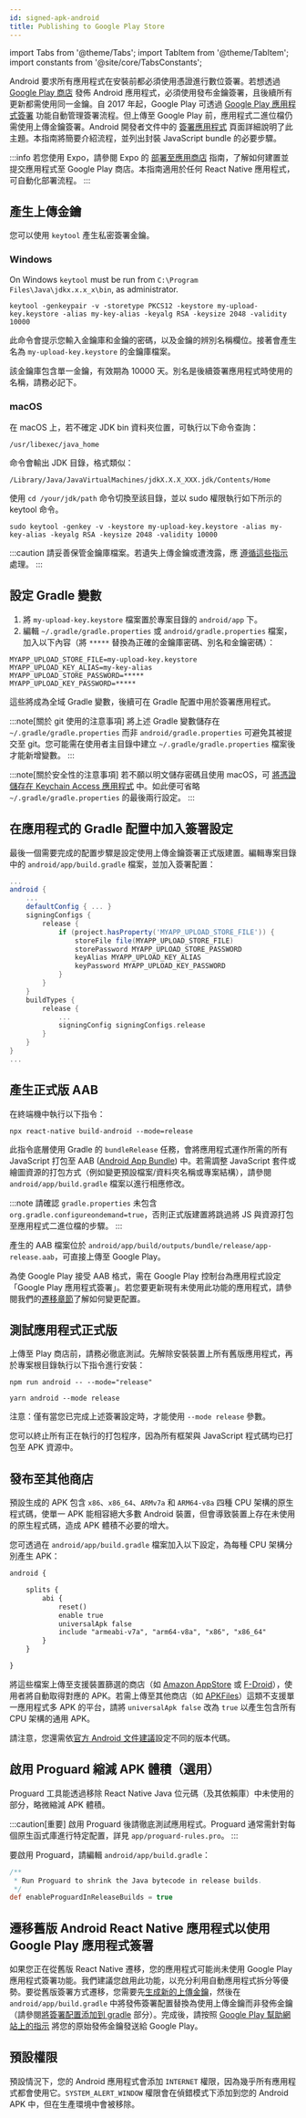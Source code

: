 ```yaml
---
id: signed-apk-android
title: Publishing to Google Play Store
---
```


import Tabs from '@theme/Tabs'; import TabItem from '@theme/TabItem'; import constants from '@site/core/TabsConstants';

Android 要求所有應用程式在安裝前都必須使用憑證進行數位簽署。若想透過 [Google Play 商店](https://play.google.com/store) 發佈 Android 應用程式，必須使用發布金鑰簽署，且後續所有更新都需使用同一金鑰。自 2017 年起，Google Play 可透過 [Google Play 應用程式簽署](https://developer.android.com/studio/publish/app-signing#app-signing-google-play) 功能自動管理簽署流程。但上傳至 Google Play 前，應用程式二進位檔仍需使用上傳金鑰簽署。Android 開發者文件中的 [簽署應用程式](https://developer.android.com/tools/publishing/app-signing.html) 頁面詳細說明了此主題。本指南將簡要介紹流程，並列出封裝 JavaScript bundle 的必要步驟。

:::info
若您使用 Expo，請參閱 Expo 的 [部署至應用商店](https://docs.expo.dev/distribution/app-stores/) 指南，了解如何建置並提交應用程式至 Google Play 商店。本指南適用於任何 React Native 應用程式，可自動化部署流程。
:::

## 產生上傳金鑰

您可以使用 `keytool` 產生私密簽署金鑰。

### Windows

On Windows `keytool` must be run from `C:\Program Files\Java\jdkx.x.x_x\bin`, as administrator.

```shell
keytool -genkeypair -v -storetype PKCS12 -keystore my-upload-key.keystore -alias my-key-alias -keyalg RSA -keysize 2048 -validity 10000
```

此命令會提示您輸入金鑰庫和金鑰的密碼，以及金鑰的辨別名稱欄位。接著會產生名為 `my-upload-key.keystore` 的金鑰庫檔案。

該金鑰庫包含單一金鑰，有效期為 10000 天。別名是後續簽署應用程式時使用的名稱，請務必記下。

### macOS

在 macOS 上，若不確定 JDK bin 資料夾位置，可執行以下命令查詢：

```shell
/usr/libexec/java_home
```

命令會輸出 JDK 目錄，格式類似：

```shell
/Library/Java/JavaVirtualMachines/jdkX.X.X_XXX.jdk/Contents/Home
```

使用 `cd /your/jdk/path` 命令切換至該目錄，並以 sudo 權限執行如下所示的 keytool 命令。

```shell
sudo keytool -genkey -v -keystore my-upload-key.keystore -alias my-key-alias -keyalg RSA -keysize 2048 -validity 10000
```

:::caution
請妥善保管金鑰庫檔案。若遺失上傳金鑰或遭洩露，應 [遵循這些指示](https://support.google.com/googleplay/android-developer/answer/7384423#reset) 處理。
:::

## 設定 Gradle 變數

1. 將 `my-upload-key.keystore` 檔案置於專案目錄的 `android/app` 下。
2. 編輯 `~/.gradle/gradle.properties` 或 `android/gradle.properties` 檔案，加入以下內容（將 `*****` 替換為正確的金鑰庫密碼、別名和金鑰密碼）：

```
MYAPP_UPLOAD_STORE_FILE=my-upload-key.keystore
MYAPP_UPLOAD_KEY_ALIAS=my-key-alias
MYAPP_UPLOAD_STORE_PASSWORD=*****
MYAPP_UPLOAD_KEY_PASSWORD=*****
```

這些將成為全域 Gradle 變數，後續可在 Gradle 配置中用於簽署應用程式。

:::note[關於 git 使用的注意事項]
將上述 Gradle 變數儲存在 `~/.gradle/gradle.properties` 而非 `android/gradle.properties` 可避免其被提交至 git。您可能需在使用者主目錄中建立 `~/.gradle/gradle.properties` 檔案後才能新增變數。
:::

:::note[關於安全性的注意事項]
若不願以明文儲存密碼且使用 macOS，可 [將憑證儲存在 Keychain Access 應用程式](https://pilloxa.gitlab.io/posts/safer-passwords-in-gradle/) 中。如此便可省略 `~/.gradle/gradle.properties` 的最後兩行設定。
:::

## 在應用程式的 Gradle 配置中加入簽署設定

最後一個需要完成的配置步驟是設定使用上傳金鑰簽署正式版建置。編輯專案目錄中的 `android/app/build.gradle` 檔案，並加入簽署配置：

```groovy
...
android {
    ...
    defaultConfig { ... }
    signingConfigs {
        release {
            if (project.hasProperty('MYAPP_UPLOAD_STORE_FILE')) {
                storeFile file(MYAPP_UPLOAD_STORE_FILE)
                storePassword MYAPP_UPLOAD_STORE_PASSWORD
                keyAlias MYAPP_UPLOAD_KEY_ALIAS
                keyPassword MYAPP_UPLOAD_KEY_PASSWORD
            }
        }
    }
    buildTypes {
        release {
            ...
            signingConfig signingConfigs.release
        }
    }
}
...
```

## 產生正式版 AAB

在終端機中執行以下指令：

```shell
npx react-native build-android --mode=release
```

此指令底層使用 Gradle 的 `bundleRelease` 任務，會將應用程式運作所需的所有 JavaScript 打包至 AAB ([Android App Bundle](https://developer.android.com/guide/app-bundle)) 中。若需調整 JavaScript 套件或繪圖資源的打包方式（例如變更預設檔案/資料夾名稱或專案結構），請參閱 `android/app/build.gradle` 檔案以進行相應修改。

:::note
請確認 `gradle.properties` 未包含 `org.gradle.configureondemand=true`，否則正式版建置將跳過將 JS 與資源打包至應用程式二進位檔的步驟。
:::

產生的 AAB 檔案位於 `android/app/build/outputs/bundle/release/app-release.aab`，可直接上傳至 Google Play。

為使 Google Play 接受 AAB 格式，需在 Google Play 控制台為應用程式設定「Google Play 應用程式簽署」。若您要更新現有未使用此功能的應用程式，請參閱我們的[遷移章節](#migrating-old-android-react-native-apps-to-use-app-signing-by-google-play)了解如何變更配置。

## 測試應用程式正式版

上傳至 Play 商店前，請務必徹底測試。先解除安裝裝置上所有舊版應用程式，再於專案根目錄執行以下指令進行安裝：

<Tabs groupId="package-manager" queryString defaultValue={constants.defaultPackageManager} values={constants.packageManagers}>
<TabItem value="npm">

```shell
npm run android -- --mode="release"
```

</TabItem>
<TabItem value="yarn">

```shell
yarn android --mode release
```

</TabItem>
</Tabs>

注意：僅有當您已完成上述簽署設定時，才能使用 `--mode release` 參數。

您可以終止所有正在執行的打包程序，因為所有框架與 JavaScript 程式碼均已打包至 APK 資源中。

## 發布至其他商店

預設生成的 APK 包含 `x86`、`x86_64`、`ARMv7a` 和 `ARM64-v8a` 四種 CPU 架構的原生程式碼，使單一 APK 能相容絕大多數 Android 裝置，但會導致裝置上存在未使用的原生程式碼，造成 APK 體積不必要的增大。

您可透過在 `android/app/build.gradle` 檔案加入以下設定，為每種 CPU 架構分別產生 APK：

```diff
android {

    splits {
        abi {
            reset()
            enable true
            universalApk false
            include "armeabi-v7a", "arm64-v8a", "x86", "x86_64"
        }
    }

}
```

將這些檔案上傳至支援裝置篩選的商店（如 [Amazon AppStore](https://developer.amazon.com/docs/app-submission/device-filtering-and-compatibility.html) 或 [F-Droid](https://f-droid.org/en/)），使用者將自動取得對應的 APK。若需上傳至其他商店（如 [APKFiles](https://www.apkfiles.com/)）這類不支援單一應用程式多 APK 的平台，請將 `universalApk false` 改為 `true` 以產生包含所有 CPU 架構的通用 APK。

請注意，您還需依[官方 Android 文件建議](https://developer.android.com/studio/build/configure-apk-splits#configure-APK-versions)設定不同的版本代碼。

## 啟用 Proguard 縮減 APK 體積（選用）

Proguard 工具能透過移除 React Native Java 位元碼（及其依賴庫）中未使用的部分，略微縮減 APK 體積。

:::caution[重要]
啟用 Proguard 後請徹底測試應用程式。Proguard 通常需針對每個原生函式庫進行特定配置，詳見 `app/proguard-rules.pro`。
:::

要啟用 Proguard，請編輯 `android/app/build.gradle`：

```groovy
/**
 * Run Proguard to shrink the Java bytecode in release builds.
 */
def enableProguardInReleaseBuilds = true
```

## 遷移舊版 Android React Native 應用程式以使用 Google Play 應用程式簽署

如果您正在從舊版 React Native 遷移，您的應用程式可能尚未使用 Google Play 應用程式簽署功能。我們建議您啟用此功能，以充分利用自動應用程式拆分等優勢。要從舊版簽署方式遷移，您需要先[生成新的上傳金鑰](#generating-an-upload-key)，然後在 `android/app/build.gradle` 中將發佈簽署配置替換為使用上傳金鑰而非發佈金鑰（請參閱[將簽署配置添加到 gradle](#adding-signing-config-to-your-apps-gradle-config) 部分）。完成後，請按照 [Google Play 幫助網站上的指示](https://support.google.com/googleplay/android-developer/answer/7384423) 將您的原始發佈金鑰發送給 Google Play。

## 預設權限

預設情況下，您的 Android 應用程式會添加 `INTERNET` 權限，因為幾乎所有應用程式都會使用它。`SYSTEM_ALERT_WINDOW` 權限會在偵錯模式下添加到您的 Android APK 中，但在生產環境中會被移除。